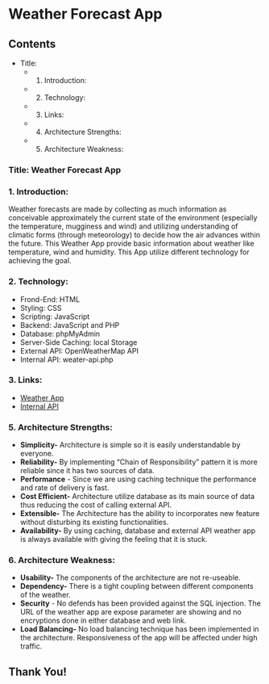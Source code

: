 # Weather Forecast App

## Contents

- Title:
   - 1. Introduction:
   - 2. Technology:
   - 3. Links:
   - 4. Architecture Strengths:
   - 5. Architecture Weakness:


### Title: Weather Forecast App

### 1. Introduction:

Weather forecasts are made by collecting as much information as conceivable approximately
the current state of the environment (especially the temperature, mugginess and wind) and
utilizing understanding of climatic forms (through meteorology) to decide how the air advances
within the future. This Weather App provide basic information about weather like
temperature, wind and humidity. This App utilize different technology for achieving the goal.

### 2. Technology:

- Frond-End: HTML
- Styling: CSS
- Scripting: JavaScript
- Backend: JavaScript and PHP
- Database: phpMyAdmin
- Server-Side Caching: local Storage
- External API: OpenWeatherMap API
- Internal API: weater-api.php

### 3. Links:

- [Weather App](https://mi-linux.wlv.ac.uk/~1824199/)
- [Internal API](https://mi-linux.wlv.ac.uk/~1824199/weater-api.php?city=london)

### 5. Architecture Strengths:

- **Simplicity-** Architecture is simple so it is easily understandable by everyone.
- **Reliability-** By implementing “Chain of Responsibility” pattern it is more reliable since it
    has two sources of data.
- **Performance** - Since we are using caching technique the performance and rate of
    delivery is fast.
- **Cost Efficient-** Architecture utilize database as its main source of data thus reducing the
    cost of calling external API.
- **Extensible-** The Architecture has the ability to incorporates new feature without
    disturbing its existing functionalities.
- **Availability-** By using caching, database and external API weather app is always available
    with giving the feeling that it is stuck.

### 6. Architecture Weakness:

- **Usability-** The components of the architecture are not re-useable.
- **Dependency-** There is a tight coupling between different components of the weather.
- **Security** - No defends has been provided against the SQL injection. The URL of the
    weather app are expose parameter are showing and no encryptions done in either
    database and web link.
- **Load Balancing-** No load balancing technique has been implemented in the
    architecture. Responsiveness of the app will be affected under high traffic.

## Thank You!

